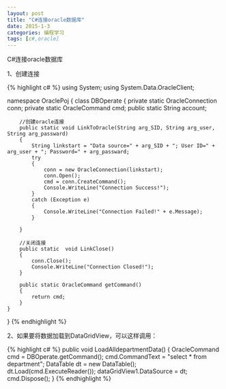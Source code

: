 ```yaml
---
layout: post
title: "C#连接oracle数据库"
date: 2015-1-3
categories: 编程学习
tags: [c#,oracle]
---
```


C#连接oracle数据库

1、创建连接

<!-- more -->

{% highlight c# %}
using System;
using System.Data.OracleClient;

namespace OraclePoj
{
    class DBOperate
    {
        private static  OracleConnection conn;
        private static  OracleCommand cmd;
        public static String account;

        //创建oracle连接
        public static void LinkToOracle(String arg_SID, String arg_user, String arg_passward)
        {
            String linkstart = "Data source=" + arg_SID + "; User ID=" + arg_user + "; Password=" + arg_passward;
            try
            {
                conn = new OracleConnection(linkstart);
                conn.Open();
                cmd = conn.CreateCommand();
                Console.WriteLine("Connection Success!");
            }
            catch (Exception e)
            {
                Console.WriteLine("Connection Failed!" + e.Message);
            }

        }

        //关闭连接
        public static  void LinkClose()
        {
            conn.Close();
            Console.WriteLine("Connection Closed!");
        }

        public static OracleCommand getCommand()
        {
            return cmd;
        }
    }
}
{% endhighlight %}

2、如果要将数据加载到DataGridView，可以这样调用：

{% highlight c# %}
public void LoadAlldepartmentData()
{
    OracleCommand cmd = DBOperate.getCommand();
    cmd.CommandText = "select * from department";
    DataTable dt = new DataTable();
    dt.Load(cmd.ExecuteReader());
    dataGridView1.DataSource = dt;
    cmd.Dispose();
}
{% endhighlight %}